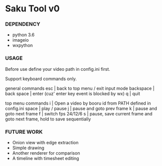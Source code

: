 # Saku Tool v0

### DEPENDENCY
- python 3.6
- imageio
- wxpython

### USAGE
Before use define your video path in config.ini first.

Support keyboard commands only.

general commands
esc | back to top menu / exit input mode
backspace | back
space | enter (cuz' enter key event is blocked by wx)
q | quit

top menu commands
i | Open a video by booru id from PATH defined in config.ini
space | play / pause
j | pause and goto prev frame
k | pause and goto next frame
f | switch fps 24/12/6
s | pause, save current frame and goto next frame, hold to save sequentially

### FUTURE WORK
- Onion view with edge extraction
- Simple drawing
- Another renderer for comparison
- A timeline with timesheet editing
